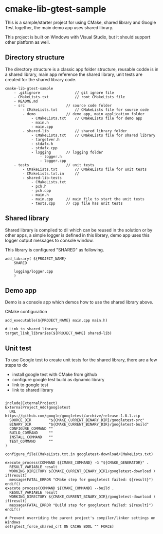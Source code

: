 
# cmake-lib-gtest-sample
This is a sample/starter project for using CMake, shared library and Google Test together, the main demo app uses shared library. 

This project is built on Windows with Visual Studio, but it should support other platform as well. 


## Directory structure
The directory structure is a classic app folder structure, reusable codde is in a shared library, main app reference the shared library, unit tests are created for the shared library code.

```
cmake-lib-gtest-sample
	- .gitignore				// git ignore file
	- CMakeLists.txt			// root CMakeLists file
	- README.md
	- src					// source code folder
		- CMakeLists.txt		// CMakeLists file for source code
		- demo				// demo app, main application folder
			- CMakeLists.txt	// CMakeLists file for demo app
			- main.h
			- main.cpp
		- shared-lib			// shared library folder
			- CMakeLists.txt	// CMakeLists file for shared library
			- targetver.h
			- stdafx.h
			- stdafx.cpp
			- logging		// logging folder
				- logger.h
				- logger.cpp 
	- tests					// unit tests
		- CMakeLists.txt		// CMakeLists file for unit tests
		- CMakeLists.txt.in		// 
		- shared-lib-tests
			- CMakeLists.txt
			- pch.h
			- pch.cpp
			- main.h
			- main.cpp		// main file to start the unit tests
			- tests.cpp		// cpp file has unit tests
```

## Shared library
Shared library is compiled to dll which can be reused in the solution or by other apps, a simple logger is defined in this library, demo app uses this logger output messages to console window.

This library is configured "SHARED" as following.

```
add_library( ${PROJECT_NAME} 
	SHARED 

	logging/logger.cpp
	)

```

## Demo app
Demo is a console app which demos how to use the shared library above. 

CMake configuration
```
add_executable(${PROJECT_NAME} main.cpp main.h)

# Link to shared library
target_link_libraries(${PROJECT_NAME} shared-lib)
```

## Unit test

To use Google test to create unit tests for the shared library, there are a few steps to do

* install google test with CMake from github
* configure google test build as dynamic library
* link to google test
* link to shared library

```

include(ExternalProject)
ExternalProject_Add(googletest  
  URL				https://github.com/google/googletest/archive/release-1.8.1.zip
  SOURCE_DIR        "${CMAKE_CURRENT_BINARY_DIR}/googletest-src"
  BINARY_DIR        "${CMAKE_CURRENT_BINARY_DIR}/googletest-build"
  CONFIGURE_COMMAND ""
  BUILD_COMMAND     ""
  INSTALL_COMMAND   ""
  TEST_COMMAND      ""
)

configure_file(CMakeLists.txt.in googletest-download/CMakeLists.txt)

execute_process(COMMAND ${CMAKE_COMMAND} -G "${CMAKE_GENERATOR}" .
  RESULT_VARIABLE result
  WORKING_DIRECTORY ${CMAKE_CURRENT_BINARY_DIR}/googletest-download )
if(result)
  message(FATAL_ERROR "CMake step for googletest failed: ${result}")
endif()
execute_process(COMMAND ${CMAKE_COMMAND} --build .
  RESULT_VARIABLE result
  WORKING_DIRECTORY ${CMAKE_CURRENT_BINARY_DIR}/googletest-download )
if(result)
  message(FATAL_ERROR "Build step for googletest failed: ${result}")
endif()

# Prevent overriding the parent project's compiler/linker settings on Windows
set(gtest_force_shared_crt ON CACHE BOOL "" FORCE)

```


